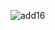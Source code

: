 ![add16](https://github.com/AlexCFrost/Nand2Tet-projects/assets/139672610/a6fdbcb0-b782-4c7a-a7cb-0831be57c604)
